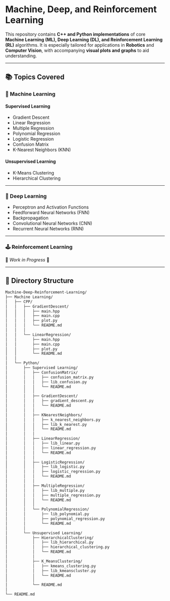 # Machine, Deep, and Reinforcement Learning

This repository contains **C++ and Python implementations** of core **Machine Learning (ML), Deep Learning (DL), and Reinforcement Learning (RL)** algorithms. It is especially tailored for applications in **Robotics** and **Computer Vision**, with accompanying **visual plots and graphs** to aid understanding.

---

## 📚 Topics Covered

### 🧠 Machine Learning

#### Supervised Learning
- Gradient Descent  
- Linear Regression  
- Multiple Regression  
- Polynomial Regression  
- Logistic Regression  
- Confusion Matrix  
- K-Nearest Neighbors (KNN)

#### Unsupervised Learning
- K-Means Clustering  
- Hierarchical Clustering

---

### 🤖 Deep Learning
- Perceptron and Activation Functions  
- Feedforward Neural Networks (FNN)  
- Backpropagation  
- Convolutional Neural Networks (CNN)  
- Recurrent Neural Networks (RNN)

---

### 🕹 Reinforcement Learning  
🚧 _Work in Progress_ 🚧

---

## 📂 Directory Structure

```bash
Machine-Deep-Reinforcement-Learning/
├── Machine Learning/
│   ├── CPP/
│   │   ├── GradientDescent/
│   │   │   ├── main.hpp
│   │   │   ├── main.cpp 
│   │   │   ├── plot.py
│   │   │   └── README.md
│   │   │
│   │   └── LinearRegression/
│   │       ├── main.hpp
│   │       ├── main.cpp 
│   │       ├── plot.py
│   │       └── README.md
│   │   
│   └── Python/
│       ├── Supervised Learning/
│       │   ├── ConfusionMatrix/
│       │   │   ├── confusion_matrix.py
│       │   │   ├── lib_confusion.py
│       │   │   └── README.md
│       │   │
│       │   ├── GradientDescent/
│       │   │   ├── gradient_descent.py
│       │   │   └── README.md
│       │   │
│       │   ├── KNearestNeighbors/
│       │   │   ├── k_nearest_neighbors.py
│       │   │   ├── lib_k_nearest.py
│       │   │   └── README.md
│       │   │
│       │   ├── LinearRegression/
│       │   │   ├── lib_linear.py
│       │   │   ├── linear_regression.py
│       │   │   └── README.md
│       │   │
│       │   ├── LogisticRegression/
│       │   │   ├── lib_logistic.py
│       │   │   ├── logistic_regression.py
│       │   │   └── README.md
│       │   │
│       │   ├── MultipleRegression/
│       │   │   ├── lib_multiple.py
│       │   │   ├── multiple_regression.py
│       │   │   └── README.md
│       │   │
│       │   └── PolynomialRegression/
│       │       ├── lib_polynomial.py
│       │       ├── polynomial_regression.py
│       │       └── README.md
│       │
│       └── Unsupervised Learning/
│           ├── HierarchicalClustering/
│           │   ├── lib_hierarchical.py
│           │   ├── hierarchical_clustering.py
│           │   └── README.md
│           │
│           ├── K_MeansClustering/
│           │   ├── kmeans_clustering.py
│           │   ├── lib_kmeanscluster.py
│           │   └── README.md
│           │
│           └── README.md
│
└── README.md
